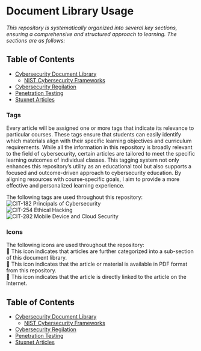 # Document Library Usage
*This repository is systematically organized into several key sections, ensuring a comprehensive and structured approach to learning. The sections are as follows:*

## Table of Contents

- [Cybersecurity Document Library](https://github.com/DoctorKisow/Document-Library/blob/2e4546ac6156b4f60d92a0fb003cbff23b7527de/Document%20Library/Document%20Library.md)
    - [NIST Cybersecurity Frameworks](https://github.com/DoctorKisow/Document-Library/blob/2e4546ac6156b4f60d92a0fb003cbff23b7527de/Document%20Library/Cybersecurity%20Frameworks/NIST%20Cybersecurity%20Framework%20Resources/NIST%20Cybersecurity%20Framework%20Resources.md)
- [Cybersecurity Regilation](https://github.com/DoctorKisow/Document-Library/blob/2e4546ac6156b4f60d92a0fb003cbff23b7527de/Document%20Library/Cybersecurity%20Regulation/Cybersecurity%20Regulation.md)
- [Penetration Testing](https://github.com/DoctorKisow/Document-Library/blob/2e4546ac6156b4f60d92a0fb003cbff23b7527de/Document%20Library/Penetration%20Testing/Penetration%20Testing.md)
- [Stuxnet Articles](https://github.com/DoctorKisow/Document-Library/blob/2e4546ac6156b4f60d92a0fb003cbff23b7527de/Document%20Library/Stuxnet%20Articles/Stuxnet%20Articles.md)

### Tags
Every article will be assigned one or more tags that indicate its relevance to particular courses. These tags ensure that students can easily identify which materials align with their specific learning objectives and curriculum requirements. While all the information in this repository is broadly relevant to the field of cybersecurity, certain articles are tailored to meet the specific learning outcomes of individual classes. This tagging system not only enhances this repository’s utility as an educational tool but also supports a focused and outcome-driven approach to cybersecurity education. By aligning resources with course-specific goals, I aim to provide a more effective and personalized learning experience.

The following tags are used throughout this repository:<br/>
![CIT-182](https://img.shields.io/badge/182-CIT?style=plastic&logo=educative&logoColor=white&color=3358FF) Principals of Cybersecurity<br/>
![CIT-254](https://img.shields.io/badge/254-CIT?style=plastic&logo=Educative&logoColor=white&color=B833FF) Ethical Hacking<br/>
![CIT-282](https://img.shields.io/badge/282-CIT?style=plastic&logo=Educative&logoColor=white&color=FF9633) Mobile Device and Cloud Security<br/>

### Icons
The following icons are used throughout the repository:<br/>
:file_folder: This icon indicates that articles are further categorized into a sub-section of this document library.<br/>
:page_facing_up: This icon indicates that the article or material is available in PDF format from this repository.<br/>
:link: This icon indicates that the article is directly linked to the article on the Internet.<br/>

## Table of Contents

- [Cybersecurity Document Library](https://github.com/DoctorKisow/Document-Library/blob/2e4546ac6156b4f60d92a0fb003cbff23b7527de/Document%20Library/Document%20Library.md)
    - [NIST Cybersecurity Frameworks](https://github.com/DoctorKisow/Document-Library/blob/2e4546ac6156b4f60d92a0fb003cbff23b7527de/Document%20Library/Cybersecurity%20Frameworks/NIST%20Cybersecurity%20Framework%20Resources/NIST%20Cybersecurity%20Framework%20Resources.md)
- [Cybersecurity Regilation](https://github.com/DoctorKisow/Document-Library/blob/2e4546ac6156b4f60d92a0fb003cbff23b7527de/Document%20Library/Cybersecurity%20Regulation/Cybersecurity%20Regulation.md)
- [Penetration Testing](https://github.com/DoctorKisow/Document-Library/blob/2e4546ac6156b4f60d92a0fb003cbff23b7527de/Document%20Library/Penetration%20Testing/Penetration%20Testing.md)
- [Stuxnet Articles](https://github.com/DoctorKisow/Document-Library/blob/2e4546ac6156b4f60d92a0fb003cbff23b7527de/Document%20Library/Stuxnet%20Articles/Stuxnet%20Articles.md)

<!-- Resources -->
<!-- Icons: https://simpleicons.org/ -->
<!-- Icons: http://www.onlinewebfonts.com/ -->
<!-- Shields: https://shields.io/ -->
